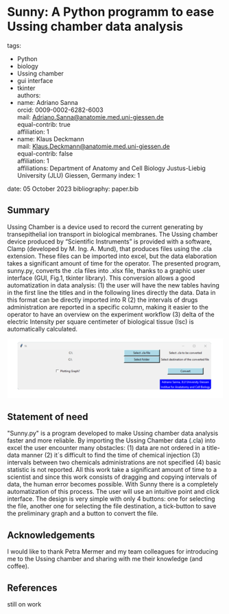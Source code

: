 
# Sunny: A Python programm to ease Ussing chamber data analysis
tags: 
  - Python
  - biology
  - Ussing chamber
  - gui interface
  - tkinter  
authors:
  - name: Adriano Sanna \
    orcid: 0009-0002-6282-6003\
    mail: Adriano.Sanna@anatomie.med.uni-giessen.de \
    equal-contrib: true \
    affiliation: 1 
  - name: Klaus Deckmann \
    mail: Klaus.Deckmann@anatomie.med.uni-giessen.de \
    equal-contrib: false \
    affiliation: 1  
affiliations: Department of Anatomy and Cell Biology Justus-Liebig University (JLU) Giessen, Germany
    index: 1

date: 05 October 2023
bibliography: paper.bib

## Summary

Ussing Chamber is a device used to record the current generating by transepithelial ion transport in biological membranes. The Ussing chamber device produced by “Scientific Instruments” is provided with a software, Clamp (developed by M. Ing. A. Mund),  that produces files using the .cla extension. These files can be imported into excel, but the data elaboration takes a significant amount of time for the operator. The presented program, sunny.py, converts the .cla files into .xlsx file, thanks to a graphic user interface (GUI, Fig.1, tkinter library). This conversion allows a good automatization in data analysis: (1) the user will have the new tables having in the first line the titles and in the following lines directly the data. Data in this format can be directly imported into R (2) the intervals of drugs administration are reported in a specific column, making it easier to the operator to have an overview on the experiment workflow (3) delta of the electric Intensity per square centimeter of biological tissue (Isc) is automatically calculated.

![Figure 1: Sunny´s graphic user interface.](image.png)


## Statement of need

"Sunny.py" is a program developed to make Ussing chamber data analysis faster and more reliable. By importing the Ussing Chamber data (.cla) into excel the user encounter many obstacles: (1) data are not ordered in a title-data manner (2) it´s difficult to find the time of chemical injection (3) intervals between two chemicals administrations are not specified (4) basic statistic is not reported. All this work take a significant amount of time to a  scientist and since this work consists of dragging and copying intervals of data, the human error becomes possible. With Sunny there is a completely automatization of this process. The user will use an intuitive point and click interface. The design is very simple with only 4 buttons: one for selecting the file, another one for selecting the file destination, a tick-button to save the preliminary graph and a button to convert the file.

## Acknowledgements

I would like to thank Petra Mermer and my team colleagues for introducing me to the Ussing chamber and sharing with me their knowledge (and coffee).


## References
still on work
